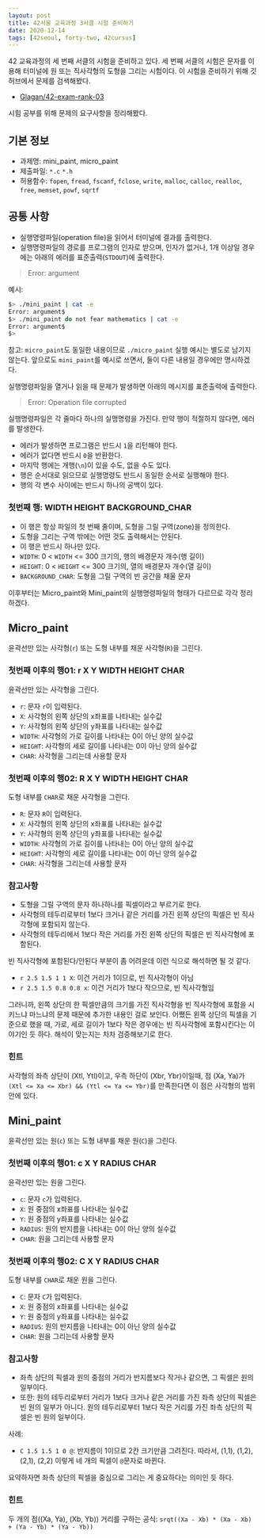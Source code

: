 ```yaml
---
layout: post
title: 42서울 교육과정 3서클 시험 준비하기
date: 2020-12-14
tags: [42seoul, forty-two, 42cursus]
---
```


42 교육과정의 세 번째 서클의 시험을 준비하고 있다. 세 번째 서클의 시험은 문자를 이용해 터미널에 원 또는 직사각형의 도형을 그리는 시험이다. 이 시험을 준비하기 위해 깃허브에서 문제를 검색해봤다.

- [Glagan/42-exam-rank-03](https://github.com/Glagan/42-exam-rank-03)

시힘 공부를 위해 문제의 요구사항을 정리해봤다.

## 기본 정보

- 과제명: mini_paint, micro_paint
- 제출파일: `*.c` `*.h`
- 허용함수: `fopen`, `fread`, `fscanf`, `fclose`, `write`, `malloc`, `calloc`, `realloc`, `free`, `memset`, `powf`, `sqrtf`

## 공통 사항

- 실행명령파일(operation file)을 읽어서 터미널에 결과를 출력한다.
- 실행명령파일의 경로를 프로그램의 인자로 받으며, 인자가 없거나, 1개 이상일 경우에는 아래의 에러를 표준출력(`STDOUT`)에 출력한다.

> Error: argument

예시:

```sh
$> ./mini_paint | cat -e
Error: argument$
$> ./mini_paint do not fear mathematics | cat -e
Error: argument$
$>
```

참고: `micro_paint`도 동일한 내용이므로 `./micro_paint` 실행 예시는 별도로 남기지 않는다. 앞으로도 `mini_paint`를 예시로 쓰면서, 둘이 다른 내용일 경우에만 명시하겠다.

실행명령파일을 열거나 읽을 때 문제가 발생하면 아래의 메시지를 표준출력에 출력한다.

> Error: Operation file corrupted

실행명령파일은 각 줄마다 하나의 실맹명령을 가진다. 만약 행이 적절하지 않다면, 에러를 발생한다.

- 에러가 발생하면 프로그램은 반드시 `1`을 리턴해야 한다.
- 에러가 없다면 반드시 `0`을 반환한다.
- 마지막 행에는 개행(`\n`)이 있을 수도, 없을 수도 있다.
- 행은 순서대로 읽으므로 실행명령도 반드시 동일한 순서로 실행해야 한다.
- 행의 각 변수 사이에는 반드시 하나의 공백이 있다.

### 첫번째 행: WIDTH HEIGHT BACKGROUND_CHAR

- 이 행은 항상 파일의 첫 번째 줄이며, 도형을 그릴 구역(zone)을 정의한다.
- 도형을 그리는 구역 밖에는 어떤 것도 출력해서는 안된다.
- 이 행은 반드시 하나만 있다.
- `WIDTH`: 0 < `WIDTH` <= 300 크기의, 행의 배경문자 개수(행 길이)
- `HEIGHT`: 0 < `HEIGHT` <= 300 크기의, 열의 배경문자 개수(열 길이)
- `BACKGROUND_CHAR`: 도형을 그릴 구역의 빈 공간을 채울 문자

이후부터는 Micro_paint와 Mini_paint의 실행명령파일의 형태가 다르므로 각각 정리하겠다.

## Micro_paint

윤곽선만 있는 사각형(`r`) 또는 도형 내부를 채운 사각형(`R`)을 그린다.

### 첫번째 이후의 행01: r X Y WIDTH HEIGHT CHAR

윤곽선만 있는 사각형을 그린다.

- `r`: 문자 `r`이 입력된다.
- `X`: 사각형의 왼쪽 상단의 x좌표를 나타내는 실수값
- `Y`: 사각형의 왼쪽 상단의 y좌표를 나타내는 실수값
- `WIDTH`: 사각형의 가로 길이를 나타내는 0이 아닌 양의 실수값
- `HEIGHT`: 사각형의 세로 길이를 나타내는 0이 아닌 양의 실수값
- `CHAR`: 사각형을 그리는데 사용할 문자

### 첫번째 이후의 행02: R X Y WIDTH HEIGHT CHAR

도형 내부를 `CHAR`로 채운 사각형을 그린다.

- `R`: 문자 `R`이 입력된다.
- `X`: 사각형의 왼쪽 상단의 x좌표를 나타내는 실수값
- `Y`: 사각형의 왼쪽 상단의 y좌표를 나타내는 실수값
- `WIDTH`: 사각형의 가로 길이를 나타내는 0이 아닌 양의 실수값
- `HEIGHT`: 사각형의 세로 길이를 나타내는 0이 아닌 양의 실수값
- `CHAR`: 사각형을 그리는데 사용할 문자

### 참고사항

- 도형을 그릴 구역의 문자 하나하나를 픽셀이라고 부르기로 한다.
- 사각형의 테두리로부터 1보다 크거나 같은 거리를 가진 왼쪽 상단의 픽셀은 빈 직사각형에 포함되지 않는다.
- 사각형의 테두리에서 1보다 작은 거리를 가진 왼쪽 상단의 픽셀은 빈 직사각형에 포함된다.

빈 직사각형에 포함된다/안된다 부분이 좀 어려운데 이런 식으로 해석하면 될 것 같다.

- `r 2.5 1.5 1 1 X`: 이건 거리가 1이므로, 빈 직사각형이 아님
- `r 2.5 1.5 0.8 0.8 x`: 이건 거리가 1보다 작으므로, 빈 직사각형임

그러니까, 왼쪽 상단의 한 픽셀만큼의 크기를 가진 직사각형을 빈 직사각형에 포함을 시키느냐 마느냐의 문제 때문에 추가한 내용인 걸로 보인다. 어쨌든 왼쪽 상단의 픽셀을 기준으로 했을 때, 가로, 세로 길이가 1보다 작은 경우에는 빈 직사각형에 포함시킨다는 이야기인 듯 하다. 해석이 맞는지는 차차 검증해보기로 한다.

### 힌트

사각형의 좌측 상단이 (Xtl, Ytl)이고, 우측 하단이 (Xbr, Ybr)이일때, 점 (Xa, Ya)가 `(Xtl <= Xa <= Xbr) && (Ytl <= Ya <= Ybr)`를 만족한다면 이 점은 사각형의 범위 안에 있다.

## Mini_paint

윤곽선만 있는 원(`c`) 또는 도형 내부를 채운 원(`C`)을 그린다.

### 첫번째 이후의 행01: c X Y RADIUS CHAR

윤곽선만 있는 원을 그린다.

- `c`: 문자 `c`가 입력된다.
- `X`: 원 중점의 x좌표를 나타내는 실수값
- `Y`: 원 중점의 y좌표를 나타내는 실수값
- `RADIUS`: 원의 반지름을 나타내는 0이 아닌 양의 실수값
- `CHAR`: 원을 그리는데 사용할 문자

### 첫번째 이후의 행02: C X Y RADIUS CHAR

도형 내부를 `CHAR`로 채운 원을 그린다.

- `C`: 문자 `C`가 입력된다.
- `X`: 원 중점의 x좌표를 나타내는 실수값
- `Y`: 원 중점의 y좌표를 나타내는 실수값
- `RADIUS`: 원의 반지름을 나타내는 0이 아닌 양의 실수값
- `CHAR`: 원을 그리는데 사용할 문자

### 참고사항

- 좌측 상단의 픽셀과 원의 중점의 거리가 반지름보다 작거나 같으면, 그 픽셀은 원의 일부이다.
- 또한: 원의 테두리로부터 거리가 1보다 크거나 같은 거리를 가진 좌측 상단의 픽셀은 빈 원의 일부가 아니다. 원의 테두리로부터 1보다 작은 거리를 가진 좌측 상단의 픽셀은 빈 원의 일부이다.

사례:

- `C 1.5 1.5 1 0 @`: 반지름이 1이므로 2칸 크기만큼 그려진다. 따라서, (1,1), (1,2), (2,1), (2,2) 이렇게 네 개의 픽셀이 `@`문자로 바뀐다.

요약하자면 좌측 상단의 픽셀을 중심으로 그리는 게 중요하다는 의미인 듯 하다.

### 힌트

두 개의 점((Xa, Ya), (Xb, Yb)) 거리를 구하는 공식: `srqt((Xa - Xb) * (Xa - Xb) + (Ya - Yb) * (Ya - Yb))`
